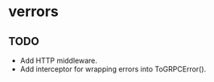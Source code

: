 # verrors

## TODO
* Add HTTP middleware.
* Add interceptor for wrapping errors into ToGRPCError().
